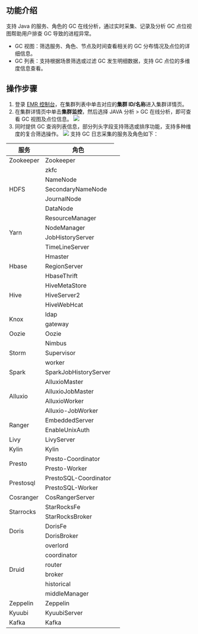 ## 功能介绍
支持 Java 的服务、角色的 GC 在线分析，通过实时采集、记录及分析 GC 点位视图帮助用户排查 GC 导致的进程异常。
- GC 视图：筛选服务、角色、节点及时间查看相关的 GC 分布情况及点位的详细信息。
- GC 列表：支持根据场景筛选或过滤 GC 发生明细数据，支持 GC 点位的多维度信息查看。

## 操作步骤
1. 登录 [EMR 控制台](https://console.cloud.tencent.com/emr)，在集群列表中单击对应的**集群 ID/名称**进入集群详情页。
2. 在集群详情页中单击**集群监控**，然后选择 JAVA 分析 > GC 在线分析，即可查看 GC 视图及点位信息。
![](https://qcloudimg.tencent-cloud.cn/raw/113a099d782b09273c864bc6884bcd30.png)
3. 同时提供 GC 查询列表信息，部分列头字段支持筛选或排序功能，支持多种维度的复合筛选操作。
![](https://qcloudimg.tencent-cloud.cn/raw/88a9373579d1aeedca707e5e59a80132.png)
支持 GC 日志采集的服务及角色如下：
<table>
<thead>
<tr>
<th>服务</th>
<th>角色</th>
</tr>
</thead>
<tbody><tr>
<td>Zookeeper</td>
<td>Zookeeper</td>
</tr>
<tr>
<td rowspan=5>HDFS</td>
<td>zkfc</td>
</tr>
<tr>
<td>NameNode</td>
<td></td>
</tr>
<tr>
<td>SecondaryNameNode</td>
<td></td>
</tr>
<tr>
<td>JournalNode</td>
<td></td>
</tr>
<tr>
<td>DataNode</td>
<td></td>
</tr>
<tr>
<td rowspan=4>Yarn</td>
<td>ResourceManager</td>
</tr>
<tr>
<td>NodeManager</td>
<td></td>
</tr>
<tr>
<td>JobHistoryServer</td>
<td></td>
</tr>
<tr>
<td>TimeLineServer</td>
<td></td>
</tr>
<tr>
<td rowspan=3>Hbase</td>
<td>Hmaster</td>
</tr>
<tr>
<td>RegionServer</td>
<td></td>
</tr>
<tr>
<td>HbaseThrift</td>
<td></td>
</tr>
<tr>
<td rowspan=3>Hive</td>
<td>HiveMetaStore</td>
</tr>
<tr>
<td>HiveServer2</td>
<td></td>
</tr>
<tr>
<td>HiveWebHcat</td>
<td></td>
</tr>
<tr>
<td rowspan=2>Knox</td>
<td>ldap</td>
</tr>
<tr>
<td>gateway</td>
<td></td>
</tr>
<tr>
<td>Oozie</td>
<td>Oozie</td>
</tr>
<tr>
<td rowspan=3>Storm</td>
<td>Nimbus</td>
</tr>
<tr>
<td>Supervisor</td>
<td></td>
</tr>
<tr>
<td>worker</td>
<td></td>
</tr>
<tr>
<td>Spark</td>
<td>SparkJobHistoryServer</td>
</tr>
<tr>
<td rowspan=4>Alluxio</td>
<td>AlluxioMaster</td>
</tr>
<tr>
<td>AlluxioJobMaster</td>
<td></td>
</tr>
<tr>
<td>AlluxioWorker</td>
<td></td>
</tr>
<tr>
<td>Alluxio-JobWorker</td>
<td></td>
</tr>
<tr>
<td rowspan=2>Ranger</td>
<td>EmbeddedServer</td>
</tr>
<tr>
<td>EnableUnixAuth</td>
<td></td>
</tr>
<tr>
<td>Livy</td>
<td>LivyServer</td>
</tr>
<tr>
<td>Kylin</td>
<td>Kylin</td>
</tr>
<tr>
<td rowspan=2>Presto</td>
<td>Presto-Coordinator</td>
</tr>
<tr>
<td>Presto-Worker</td>
<td></td>
</tr>
<tr>
<td rowspan=2>Prestosql</td>
<td>PrestoSQL-Coordinator</td>
</tr>
<tr>
<td>PrestoSQL-Worker</td>
<td></td>
</tr>
<tr>
<td>Cosranger</td>
<td>CosRangerServer</td>
</tr>
<tr>
<td rowspan=2>Starrocks</td>
<td>StarRocksFe</td>
</tr>
<tr>
<td>StarRocksBroker</td>
<td></td>
</tr>
<tr>
<td rowspan=2>Doris</td>
<td>DorisFe</td>
</tr>
<tr>
<td>DorisBroker</td>
<td></td>
</tr>
<tr>
<td rowspan=6>Druid</td>
<td>overlord</td>
</tr>
<tr>
<td>coordinator</td>
<td></td>
</tr>
<tr>
<td>router</td>
<td></td>
</tr>
<tr>
<td>broker</td>
<td></td>
</tr>
<tr>
<td>historical</td>
<td></td>
</tr>
<tr>
<td>middleManager</td>
<td></td>
</tr>
<tr>
<td>Zeppelin</td>
<td>Zeppelin</td>
</tr>
<tr>
<td>Kyuubi</td>
<td>KyuubiServer</td>
</tr>
<tr>
<td>Kafka</td>
<td>Kafka</td>
</tr>
</tbody></table>
